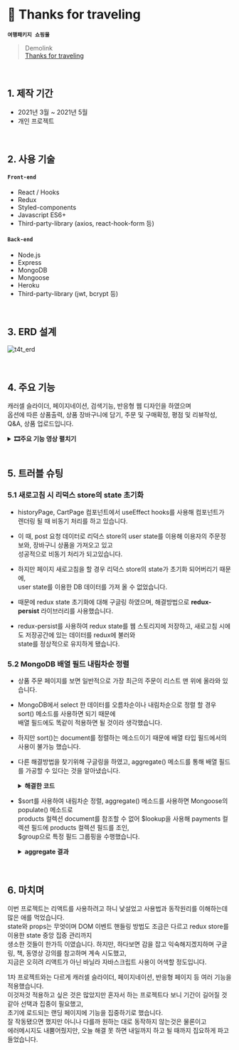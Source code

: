 # 📌 Thanks for traveling
__`여행패키지 쇼핑몰`__
> Demolink              
> [Thanks for traveling](http://t4t-node.herokuapp.com/)
        
</br>

## 1. 제작 기간
- 2021년 3월 ~ 2021년 5월
- 개인 프로젝트

</br>

## 2. 사용 기술
#### `Front-end`
- React / Hooks
- Redux
- Styled-components
- Javascript ES6+
- Third-party-library (axios, react-hook-form 등)
#### `Back-end`
- Node.js
- Express
- MongoDB
- Mongoose
- Heroku
- Third-party-library (jwt, bcrypt 등)

</br>

## 3. ERD 설계
![t4t_erd](https://user-images.githubusercontent.com/52212226/120163016-fbe2d680-c233-11eb-93ce-543d9a336687.PNG)

</br>

## 4. 주요 기능
캐러셀 슬라이더, 페이지네이션, 검색기능, 반응형 웹 디자인을 하였으며       
옵션에 따른 상품출력, 상품 장바구니에 담기, 주문 및 구매확정, 평점 및 리뷰작성, Q&A, 상품 업로드입니다.

<details>
<summary><b>🎞주요 기능 영상 펼치기</b></summary>
<div markdown="1">

### 4.1 옵션 및 검색에 따른 상품 출력 
![](https://user-images.githubusercontent.com/52212226/120294979-aecd3600-c301-11eb-9b25-28f1588298da.gif)
### 4.2 장바구니 담기
![](https://user-images.githubusercontent.com/52212226/120295838-81cd5300-c302-11eb-9473-238813dedef4.gif)
### 4.3 주문 및 구매 확정
![](https://user-images.githubusercontent.com/52212226/120296117-c3f69480-c302-11eb-8905-e83ae5f0d210.gif)
### 4.4 평점 및 리뷰 작성
![](https://user-images.githubusercontent.com/52212226/120296479-2059b400-c303-11eb-8177-62d841152240.gif)
### 4.5 Q&A 
![](https://user-images.githubusercontent.com/52212226/120297973-9874a980-c304-11eb-9470-49d5a7d2cbdd.gif)
### 4.6 상품 업로드
![](https://user-images.githubusercontent.com/52212226/120298619-3799a100-c305-11eb-8a41-2ee2579ac327.gif)

</div>
</details>

</br>

## 5. 트러블 슈팅
### 5.1 새로고침 시 리덕스 store의 state 초기화
- historyPage, CartPage 컴포넌트에서 useEffect hooks를 사용해 컴포넌트가 렌더링 될 때 비동기 처리를 하고 있습니다. 

- 이 때, post 요청 데이터로 리덕스 store의 user state를 이용해 이용자의 주문정보와, 장바구니 상품을 가져오고 있고              
  성공적으로 비동기 처리가 되고있습니다.
  
- 하지만 페이지 새로고침을 할 경우 리덕스 store의 state가 초기화 되어버리기 때문에,                  
  user state를 이용한 DB 데이터를 가져 올 수 없었습니다.

- 때문에 redux state 초기화에 대해 구글링 하였으며, 해결방법으로 __redux-persist__ 라이브러리를 사용했습니다.

- redux-persist를 사용하여 redux state를 웹 스토리지에 저장하고, 새로고침 시에도 저장공간에 있는 데이터를 redux에 불러와             
  state를 정상적으로 유지하게 됐습니다.
  
### 5.2 MongoDB 배열 필드 내림차순 정렬
- 상품 주문 페이지를 보면 일반적으로 가장 최근의 주문이 리스트 맨 위에 올라와 있습니다.

- MongoDB에서 select 한 데이터를 오름차순이나 내림차순으로 정렬 할 경우 sort() 메소드를 사용하면 되기 때문에                 
  배열 필드에도 똑같이 적용하면 될 것이라 생각했습니다.

- 하지만 sort()는 document를 정렬하는 메소드이기 때문에 배열 타입 필드에서의 사용이 불가능 했습니다. 
   
- 다른 해결방법을 찾기위해 구글링을 하였고, aggregate() 메소드를 통해 배열 필드를 가공할 수 있다는 것을 알아냈습니다.
  
  <details>
  <summary><b>해결한 코드</b></summary>
  <div markdown="1">

  ~~~javascript
  const history = await Payment.aggregate([
  {
    $match: { user: ObjectId(userId) },
  }
  { $unwind: "$products" },
  { $sort: { "products.createdAt": -1 } },
  {
    $lookup: {
      from: "products",
      localField: "products.productDetail",
      foreignField: "_id",
      as: "products.productDetail",
    },
  },
  { $unwind: "$products.productDetail" },
  {
    $group: {
      products: { $push: "$products" },
      _id: "$_id",
      user: { $first: "$user" },
      createdMonth: { $first: "$createdMonth" },
    },
  },
  ]).sort({ createdMonth: -1 });
  ~~~

  </div>
  </details>

- $sort를 사용하여 내림차순 정렬, aggregate() 메소드를 사용하면 Mongoose의 populate() 메소드로                 
  products 컬렉션 document를 참조할 수 없어 $lookup을 사용해 payments 컬렉션 필드에 products 컬렉션 필드를 조인,                  
  $group으로 특정 필드 그룹핑을 수행했습니다.
  
  <details>
  <summary><b>aggregate 결과</b></summary>      
  <div markdown="1">
  
  ![aggregate](https://user-images.githubusercontent.com/52212226/120635348-56379d80-c4a7-11eb-9598-639bd0c7f88d.PNG)        
  
  </div>
  </details>        
          
</br>

## 6. 마치며
이번 프로젝트는 리액트를 사용하려고 하니 낯설었고 사용법과 동작원리를 이해하는데 많은 애를 먹었습니다.               
state와 props는 무엇이며 DOM 이벤트 핸들링 방법도 조금은 다르고 redux store를 이용한 state 중앙 집중 관리까지                   
생소한 것들이 한가득 이였습니다. 하지만, 하다보면 감을 잡고 익숙해지겠지하며 구글링, 책, 동영상 강의를 참고하며 계속 시도했고,               
지금은 오히려 리액트가 아닌 바닐라 자바스크립트 사용이 어색할 정도입니다.

1차 프로젝트와는 다르게 캐러셀 슬라이더, 페이지네이션, 반응형 페이지 등 여러 기능을 적용했습니다.                
이것저것 적용하고 싶은 것은 많았지만 혼자서 하는 프로젝트다 보니 기간이 길어질 것 같아 선택과 집중이 필요했고,          
초기에 로드되는 랜딩 페이지에 기능을 집중하기로 했습니다.         
잘 작동됐으면 했지만 아니나 다를까 원하는 대로 동작하지 않는것은 물론이고               
에러메시지도 내뿜어줬지만, 오늘 해결 못 하면 내일까지 하고 될 때까지 집요하게 파고들었습니다.

